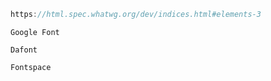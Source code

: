 ``` c
https://html.spec.whatwg.org/dev/indices.html#elements-3
```
``` text
Google Font
``` 
``` text
Dafont
``` 
``` text
Fontspace
```
